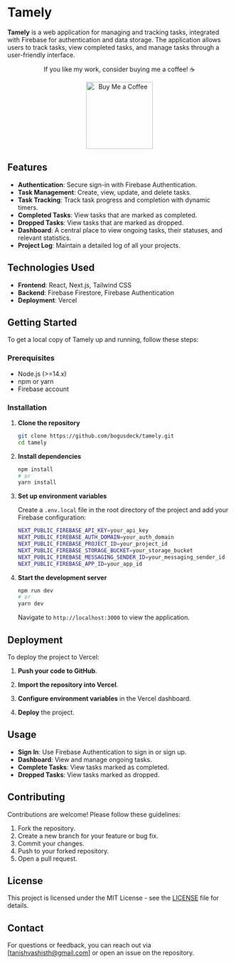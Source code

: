 <div align="center">
    <a href="https://github.com/user-attachments/assets/d1556d01-1c69-49e4-b43c-5271186b5920"></a>
</div>

# Tamely

**Tamely** is a web application for managing and tracking tasks, integrated with Firebase for authentication and data storage. The application allows users to track tasks, view completed tasks, and manage tasks through a user-friendly interface.

<div align="center">
<p>If you like my work, consider buying me a coffee! ☕️</p>
</div>


<div align="center">
<a href="https://www.buymeacoffee.com/bogusdeck" target="_blank">
    <img src="https://cdn.buymeacoffee.com/buttons/v2/default-yellow.png" alt="Buy Me a Coffee" width="150" />
</a>
</div>

## Features

- **Authentication**: Secure sign-in with Firebase Authentication.
- **Task Management**: Create, view, update, and delete tasks.
- **Task Tracking**: Track task progress and completion with dynamic timers.
- **Completed Tasks**: View tasks that are marked as completed.
- **Dropped Tasks**: View tasks that are marked as dropped.
- **Dashboard**: A central place to view ongoing tasks, their statuses, and relevant statistics.
- **Project Log**: Maintain a detailed log of all your projects.

## Technologies Used

- **Frontend**: React, Next.js, Tailwind CSS
- **Backend**: Firebase Firestore, Firebase Authentication
- **Deployment**: Vercel

## Getting Started

To get a local copy of Tamely up and running, follow these steps:

### Prerequisites

- Node.js (>=14.x)
- npm or yarn
- Firebase account

### Installation

1. **Clone the repository**

    ```bash
    git clone https://github.com/bogusdeck/tamely.git
    cd tamely
    ```

2. **Install dependencies**

    ```bash
    npm install
    # or
    yarn install
    ```

3. **Set up environment variables**

    Create a `.env.local` file in the root directory of the project and add your Firebase configuration:

    ```bash
    NEXT_PUBLIC_FIREBASE_API_KEY=your_api_key
    NEXT_PUBLIC_FIREBASE_AUTH_DOMAIN=your_auth_domain
    NEXT_PUBLIC_FIREBASE_PROJECT_ID=your_project_id
    NEXT_PUBLIC_FIREBASE_STORAGE_BUCKET=your_storage_bucket
    NEXT_PUBLIC_FIREBASE_MESSAGING_SENDER_ID=your_messaging_sender_id
    NEXT_PUBLIC_FIREBASE_APP_ID=your_app_id
    ```

4. **Start the development server**

    ```bash
    npm run dev
    # or
    yarn dev
    ```

    Navigate to `http://localhost:3000` to view the application.

## Deployment

To deploy the project to Vercel:

1. **Push your code to GitHub**.

2. **Import the repository into Vercel**.

3. **Configure environment variables** in the Vercel dashboard.

4. **Deploy** the project.

## Usage

- **Sign In**: Use Firebase Authentication to sign in or sign up.
- **Dashboard**: View and manage ongoing tasks.
- **Complete Tasks**: View tasks marked as completed.
- **Dropped Tasks**: View tasks marked as dropped.

## Contributing

Contributions are welcome! Please follow these guidelines:

1. Fork the repository.
2. Create a new branch for your feature or bug fix.
3. Commit your changes.
4. Push to your forked repository.
5. Open a pull request.

## License

This project is licensed under the MIT License - see the [LICENSE](LICENSE) file for details.

## Contact

For questions or feedback, you can reach out via [tanishvashisth@gmail.com] or open an issue on the repository.
